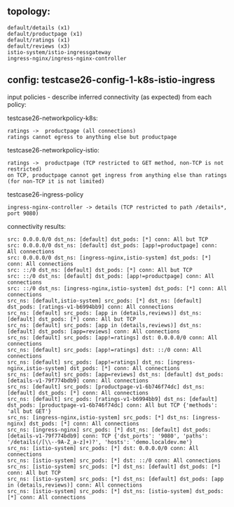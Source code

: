 topology: 
----------
    default/details (x1) 
    default/productpage (x1) 
    default/ratings (x1) 
    default/reviews (x3) 
    istio-system/istio-ingressgateway 
    ingress-nginx/ingress-nginx-controller 




config: testcase26-config-1-k8s-istio-ingress
-----------------------------------------------

input policies - describe inferred connectivity (as expected) from each policy:

testcase26-networkpolicy-k8s:   


    ratings ->  productpage (all connections) 
    ratings cannot egress to anything else but productpage 



testcase26-networkpolicy-istio:  


    ratings ->  productpage (TCP restricted to GET method, non-TCP is not restricted)
    on TCP, productpage cannot get ingress from anything else than ratings (for non-TCP it is not limited)




testcase26-ingress-policy 


    ingress-nginx-controller -> details (TCP restricted to path /details*, port 9080)



connectivity results:



    src: 0.0.0.0/0 dst_ns: [default] dst_pods: [*] conn: All but TCP
    src: 0.0.0.0/0 dst_ns: [default] dst_pods: [app!=productpage] conn: All connections
    src: 0.0.0.0/0 dst_ns: [ingress-nginx,istio-system] dst_pods: [*] conn: All connections
    src: ::/0 dst_ns: [default] dst_pods: [*] conn: All but TCP
    src: ::/0 dst_ns: [default] dst_pods: [app!=productpage] conn: All connections
    src: ::/0 dst_ns: [ingress-nginx,istio-system] dst_pods: [*] conn: All connections
    src_ns: [default,istio-system] src_pods: [*] dst_ns: [default] dst_pods: [ratings-v1-b6994bb9] conn: All connections
    src_ns: [default] src_pods: [app in (details,reviews)] dst_ns: [default] dst_pods: [*] conn: All but TCP
    src_ns: [default] src_pods: [app in (details,reviews)] dst_ns: [default] dst_pods: [app=reviews] conn: All connections
    src_ns: [default] src_pods: [app!=ratings] dst: 0.0.0.0/0 conn: All connections
    src_ns: [default] src_pods: [app!=ratings] dst: ::/0 conn: All connections
    src_ns: [default] src_pods: [app!=ratings] dst_ns: [ingress-nginx,istio-system] dst_pods: [*] conn: All connections
    src_ns: [default] src_pods: [app=reviews] dst_ns: [default] dst_pods: [details-v1-79f774bdb9] conn: All connections
    src_ns: [default] src_pods: [productpage-v1-6b746f74dc] dst_ns: [default] dst_pods: [*] conn: All connections
    src_ns: [default] src_pods: [ratings-v1-b6994bb9] dst_ns: [default] dst_pods: [productpage-v1-6b746f74dc] conn: All but TCP {'methods': 'all but GET'}
    src_ns: [ingress-nginx,istio-system] src_pods: [*] dst_ns: [ingress-nginx] dst_pods: [*] conn: All connections
    src_ns: [ingress-nginx] src_pods: [*] dst_ns: [default] dst_pods: [details-v1-79f774bdb9] conn: TCP {'dst_ports': '9080', 'paths': '/details(/[\\--9A-Z_a-z]+)?', 'hosts': 'demo.localdev.me'}
    src_ns: [istio-system] src_pods: [*] dst: 0.0.0.0/0 conn: All connections
    src_ns: [istio-system] src_pods: [*] dst: ::/0 conn: All connections
    src_ns: [istio-system] src_pods: [*] dst_ns: [default] dst_pods: [*] conn: All but TCP
    src_ns: [istio-system] src_pods: [*] dst_ns: [default] dst_pods: [app in (details,reviews)] conn: All connections
    src_ns: [istio-system] src_pods: [*] dst_ns: [istio-system] dst_pods: [*] conn: All connections